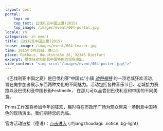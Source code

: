 ```yaml
---
layout: post
portal:
    top: on
    top_text: 巴伐利亚中国之夏(2015)
    top_image: /images/event/004-portal.jpg
locale: zh
categories: zh event
title: 巴伐利亚中国之夏(2015)
teaser_image: /images/event/004-teaser.jpg
time: 2015年6月20日，晚七点
place: Rathaus, Hauptstraße 26, 92345 Dietfurt
excerpt: 夏季狂欢和别具中国特色的现场演出。
side_content: "<img src=\"/images/event/004-poster.jpg\">"
---
```


《巴伐利亚中国之夏》是巴伐利亚“中国式”小镇
<a href="http://zh.wikipedia.org/wiki/%E8%BF%AA%E7%89%B9%E7%A6%8F%E7%89%B9" target="_blank"><em>迪特福特</em></a>
的一项老城狂欢活动。旨在向参加者展示东西两种文化的不同魅力。活动包括各种音乐节目、老城接力赛跑以及巴伐利亚中国长街Festmeile，
在那儿可以品尝到巴伐利亚和中国的不同美食。

Prims工作室将参加今年的狂欢，届时将在市政厅广场为观众带来一场别具中国特色的现场演出，我们期待您的光临。

官方活动链接（德语）：<a href="http://www.dietfurt.de/veranstaltungen/bayrisch-chinesischer_sommer_2-120778-9048640/" target="_blank">点击进入</a>
{:#jiangzhoudagu .notice .bg-light}
